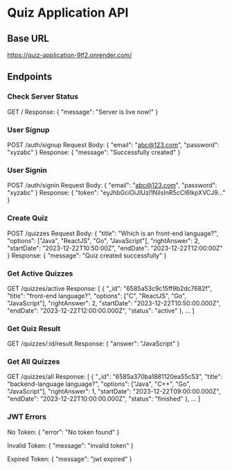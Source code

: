 # Quiz Application API

## Base URL 
https://quiz-application-9lf2.onrender.com/

## Endpoints

### Check Server Status

GET /
Response:
{
    "message": "Server is live now!"
}

### User Signup

POST /auth/signup
Request Body:
{
    "email": "abc@123.com",
    "password": "xyzabc"
}
Response:
{
    "message": "Successfully created"
}

### User Signin

POST /auth/signin
Request Body:
{
    "email": "abc@123.com",
    "password": "xyzabc"
}
Response:
{
    "token": "eyJhbGciOiJIUzI1NiIsInR5cCI6IkpXVCJ9..."
}

### Create Quiz

POST /quizzes
Request Body:
{
    "title": "Which is an front-end language?",
    "options": ["Java", "ReactJS", "Go", "JavaScript"],
    "rightAnswer": 2,
    "startDate": "2023-12-22T10:50:00Z",
    "endDate": "2023-12-22T12:00:00Z"
}
Response:
{
    "message": "Quiz created successfully"
}

### Get Active Quizzes

GET /quizzes/active
Response:
[
    {
        "_id": "6585a53c9c15ff9b2dc7682f",
        "title": "front-end language?",
        "options": ["C", "ReactJS", "Go", "JavaScript"],
        "rightAnswer": 2,
        "startDate": "2023-12-22T10:50:00.000Z",
        "endDate": "2023-12-22T12:00:00.000Z",
        "status": "active"
    },
    ...
]

### Get Quiz Result

GET /quizzes/:id/result
Response:
{
    "answer": "JavaScript"
}

### Get All Quizzes

GET /quizzes/all
Response:
[
    {
        "_id": "6585a370ba1881120ea55c53",
        "title": "backend-language language?",
        "options": ["Java", "C++", "Go", "JavaScript"],
        "rightAnswer": 1,
        "startDate": "2023-12-22T09:00:00.000Z",
        "endDate": "2023-12-22T10:00:00.000Z",
        "status": "finished"
    },
    ...
]

### JWT Errors

No Token:
{
    "error": "No token found"
}

Invalid Token:
{
    "message": "invalid token"
}

Expired Token:
{
    "message": "jwt expired"
}
